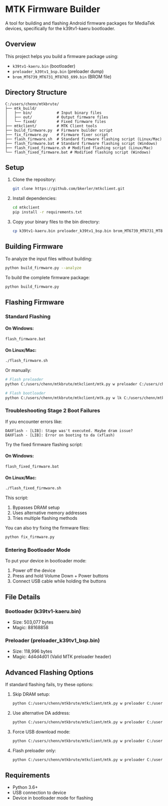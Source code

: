 # MTK Firmware Builder

A tool for building and flashing Android firmware packages for MediaTek devices, specifically for the k39tv1-kaeru bootloader.

## Overview

This project helps you build a firmware package using:
- `k39tv1-kaeru.bin` (bootloader)
- `preloader_k39tv1_bsp.bin` (preloader dump)
- `brom_MT6739_MT6731_MT8765_699.bin` (BROM file)

## Directory Structure

```
C:/users/chenn/mtkbrute/
├── mtk_build/
│   ├── bin/           # Input binary files
│   ├── out/           # Output firmware files
│   └── fixed/         # Fixed firmware files
├── mtkclient/         # MTK Client tools
├── build_firmware.py  # Firmware builder script
├── fix_firmware.py    # Firmware fixer script
├── flash_firmware.sh  # Standard firmware flashing script (Linux/Mac)
├── flash_firmware.bat # Standard firmware flashing script (Windows)
├── flash_fixed_firmware.sh # Modified flashing script (Linux/Mac)
└── flash_fixed_firmware.bat # Modified flashing script (Windows)
```

## Setup

1. Clone the repository:
   ```bash
   git clone https://github.com/bkerler/mtkclient.git
   ```

2. Install dependencies:
   ```bash
   cd mtkclient
   pip install -r requirements.txt
   ```

3. Copy your binary files to the bin directory:
   ```bash
   cp k39tv1-kaeru.bin preloader_k39tv1_bsp.bin brom_MT6739_MT6731_MT8765_699.bin mtk_build/bin/
   ```

## Building Firmware

To analyze the input files without building:
```bash
python build_firmware.py --analyze
```

To build the complete firmware package:
```bash
python build_firmware.py
```

## Flashing Firmware

### Standard Flashing

#### On Windows:
```
flash_firmware.bat
```

#### On Linux/Mac:
```bash
./flash_firmware.sh
```

Or manually:
```bash
# Flash preloader
python C:/users/chenn/mtkbrute/mtkclient/mtk.py w preloader C:/users/chenn/mtkbrute/mtk_build/out/preloader_k39tv1_bsp.bin

# Flash bootloader
python C:/users/chenn/mtkbrute/mtkclient/mtk.py w lk C:/users/chenn/mtkbrute/mtk_build/out/k39tv1-kaeru.bin
```

### Troubleshooting Stage 2 Boot Failures

If you encounter errors like:
```
DAXFlash - [LIB]: Stage was't executed. Maybe dram issue?
DAXFlash - [LIB]: Error on booting to da (xflash)
```

Try the fixed firmware flashing script:

#### On Windows:
```
flash_fixed_firmware.bat
```

#### On Linux/Mac:
```bash
./flash_fixed_firmware.sh
```

This script:
1. Bypasses DRAM setup
2. Uses alternative memory addresses
3. Tries multiple flashing methods

You can also try fixing the firmware files:
```bash
python fix_firmware.py
```

### Entering Bootloader Mode

To put your device in bootloader mode:
1. Power off the device
2. Press and hold Volume Down + Power buttons
3. Connect USB cable while holding the buttons

## File Details

### Bootloader (k39tv1-kaeru.bin)
- Size: 503,077 bytes
- Magic: 88168858

### Preloader (preloader_k39tv1_bsp.bin)
- Size: 118,996 bytes
- Magic: 4d4d4d01 (Valid MTK preloader header)

## Advanced Flashing Options

If standard flashing fails, try these options:

1. Skip DRAM setup:
   ```bash
   python C:/users/chenn/mtkbrute/mtkclient/mtk.py w preloader C:/users/chenn/mtkbrute/mtk_build/out/preloader_k39tv1_bsp.bin --skip_dram_setup=1
   ```

2. Use alternative DA address:
   ```bash
   python C:/users/chenn/mtkbrute/mtkclient/mtk.py w preloader C:/users/chenn/mtkbrute/mtk_build/out/preloader_k39tv1_bsp.bin --da_addr=0x200000
   ```

3. Force USB download mode:
   ```bash
   python C:/users/chenn/mtkbrute/mtkclient/mtk.py w preloader C:/users/chenn/mtkbrute/mtk_build/out/preloader_k39tv1_bsp.bin --usbdl_mode=1
   ```

4. Flash preloader only:
   ```bash
   python C:/users/chenn/mtkbrute/mtkclient/mtk.py w preloader C:/users/chenn/mtkbrute/mtk_build/out/preloader_k39tv1_bsp.bin
   ```

## Requirements

- Python 3.6+
- USB connection to device
- Device in bootloader mode for flashing